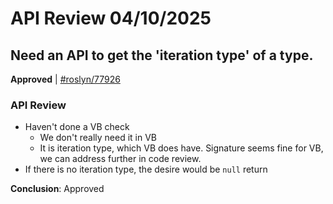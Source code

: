 # API Review 04/10/2025

## Need an API to get the 'iteration type' of a type.

**Approved** | [#roslyn/77926](https://github.com/dotnet/roslyn/issues/77926#issuecomment-2795109736)

### API Review

* Haven't done a VB check
    * We don't really need it in VB
    * It is iteration type, which VB does have. Signature seems fine for VB, we can address further in code review.
* If there is no iteration type, the desire would be `null` return

**Conclusion**: Approved
